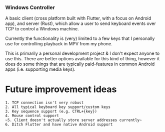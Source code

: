 ### Windows Controller

A basic client (cross platform built with Flutter, with a focus on Android app), and server (Rust), which allow a user to send keyboard events over TCP to control a Windows machine.

Currently the functionality is (very) limited to a few keys that I personally use for controlling playback in MPV from my phone.

This is primarily a personal development project & I don't expect anyone to use this. There are better options available for this kind of thing, however it does do some things that are typically paid-features in common Android apps (i.e. supporting media keys).

# Future improvement ideas

    1. TCP connection isn't very robust
    2. All typical keyboard key support/custom keys
    3. Key sequence support (e.g. CTRL+{key})
    4. Mouse control support
	~5. Client doesn't actually store server addresses currently~
    6. Ditch Flutter and have native Android support

